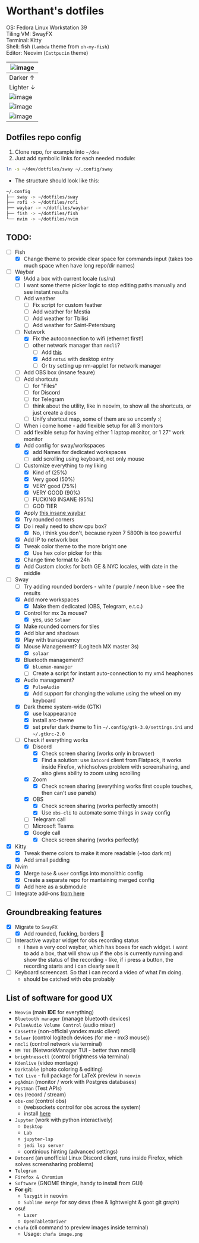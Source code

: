 # Worthant's dotfiles

OS: Fedora Linux Workstation 39  
Tiling VM: SwayFX  
Terminal: Kitty  
Shell: fish (`lambda` theme from `oh-my-fish`)  
Editor: Neovim (`Cattpucin` theme)

| ![image](https://github.com/user-attachments/assets/6fb2ce13-e8b2-4492-addc-6d9ae40ead2c) |
| ----------------------------------------------------------------------------------------- |
| Darker ↑                                                                                  |
| Lighter ↓                                                                                 |
| ![image](https://github.com/user-attachments/assets/06657062-04c1-4d3f-9241-fc1d024c0c37) |
| ![image](https://github.com/user-attachments/assets/bff85183-cf49-4825-a348-51ee59a4e6d9) |
| ![image](https://github.com/user-attachments/assets/ada0af41-f62d-48a1-b90e-d49a97f8abce) |

## Dotfiles repo config

1. Clone repo, for example into `~/dev`
2. Just add symbolic links for each needed module:

```bash
ln -s ~/dev/dotfiles/sway ~/.config/sway
```

- The structure should look like this:

```bash
~/.config
├── sway -> ~/dotfiles/sway
├── rofi -> ~/dotfiles/rofi
├── waybar -> ~/dotfiles/waybar
├── fish -> ~/dotfiles/fish
└── nvim -> ~/dotfiles/nvim
```

## TODO:

- [ ] Fish
  - [x] Change theme to provide clear space for commands input (takes too much
        space when have long repo/dir names)
- [ ] Waybar
  - [x] !Add a box with current locale (us/ru)
  - [ ] I want some theme picker logic to stop editing paths manually and see
        instant results
  - [ ] Add weather
    - [ ] Fix script for custom feather
    - [ ] Add weather for Mestia
    - [ ] Add weather for Tbilisi
    - [ ] Add weather for Saint-Petersburg
  - [ ] Network
    - [x] Fix the autoconnection to wifi (ethernet first!)
    - [ ] other network manager than `nmcli`?
      - [ ] Add
            [this](https://github.com/zbaylin/rofi-wifi-menu?tab=readme-ov-file)
      - [x] Add `nmtui` with desktop entry
      - [ ] Or try setting up nm-applet for network manager
  - [ ] Add OBS box (insane feaure)
  - [ ] Add shortcuts
    - [ ] for "Files"
    - [ ] for Discord
    - [ ] for Telegram
    - [ ] think about the utility, like in neovim, to show all the shortcuts, or
          just create a docs
    - [ ] Unify shortcut map, some of them are so uncomfy :(
  - [ ] When i come home - add flexible setup for all 3 monitors
  - [ ] add flexible setup for having either 1 laptop monitor, or 1 27" work
        monitor
  - [x] Add config for sway/workspaces
    - [x] add Names for dedicated workspaces
    - [ ] add scrolling using keyboard, not only mouse
  - [ ] Customize everything to my liking
    - [x] Kind of (25%)
    - [x] Very good (50%)
    - [x] VERY good (75%)
    - [x] VERY GOOD (90%)
    - [ ] FUCKING INSANE (95%)
    - [ ] GOD TIER
  - [x] Apply
        [this insane waybar](https://www.reddit.com/r/unixporn/comments/19csv7m/sway_fedora_sway_rice_new_wave_loving_this/)
  - [x] Try rounded corners
  - [x] Do i really need to show cpu box?
    - [x] No, i think you don't, because ryzen 7 5800h is too powerful
  - [x] Add IP to network box
  - [x] Tweak color theme to the more bright one
    - [x] Use hex color picker for this
  - [x] Change time format to 24h
  - [x] Add Custom clocks for both GE & NYC locales, with date in the middle
- [ ] Sway
  - [ ] Try adding rounded borders - white / purple / neon blue - see the
        results
  - [x] Add more workspaces
    - [x] Make them dedicated (OBS, Telegram, e.t.c.)
  - [x] Control for mx 3s mouse?
    - [x] yes, use `Solaar`
  - [x] Make rounded corners for tiles
  - [x] Add blur and shadows
  - [x] Play with transparency
  - [x] Mouse Management? (Logitech MX master 3s)
    - [x] `solaar`
  - [x] Bluetooth management?
    - [x] `blueman-manager`
    - [ ] Create a script for instant auto-connection to my xm4 heaphones
  - [x] Audio management?
    - [x] `PulseAudio`
    - [x] Add support for changing the volume using the wheel on my keyboard
  - [x] Dark theme system-wide (GTK)
    - [x] use lxappearance
    - [x] install arc-theme
    - [x] set prefer dark theme to 1 in `~/.config/gtk-3.0/settings.ini` and
          `~/.gtkrc-2.0`
  - [ ] Check if everything works
    - [x] Discord
      - [x] Check screen sharing (works only in browser)
      - [x] Find a solution: use `Datcord` client from Flatpack, it works inside
            Firefox, whichsolves problem with screensharing, and also gives
            ability to zoom using scrolling
    - [x] Zoom
      - [x] Check screen sharing (everything works first couple touches, then
            can't use panels)
    - [x] OBS
      - [x] Check screen sharing (works perfectly smooth)
      - [x] Use `obs-cli` to automate some things in sway config
    - [ ] Telegram call
    - [ ] Microsoft Teams
    - [x] Google call
      - [x] Check screen sharing (works perfectly)
- [x] Kitty
  - [x] Tweak theme colors to make it more readable (~too dark rn)
  - [x] Add small padding
- [x] Nvim
  - [x] Merge `base` & `user` configs into monolithic config
  - [x] Create a separate repo for mantaining merged config
  - [x] Add here as a submodule
- [ ] Integrate add-ons
      [from here](https://github.com/swaywm/sway/wiki/Useful-add-ons-for-sway)

## Groundbreaking features

- [x] Migrate to `SwayFX`
  - [x] Add rounded, fucking, borders :tada:
- [ ] Interactive waybar widget for obs recording status
  - i have a very cool waybar, which has boxes for each widget. i want to add a
    box, that will show up if the obs is currently running and show the status
    of the recording - like, if i press a button, the recording starts and i can
    clearly see it
- [ ] Keyboard screencast. So that i can record a video of what i'm doing.
  - should be catched with obs probably

## List of software for good UX

- `Neovim` (main **IDE** for everything)
- `Bluetooth manager` (manage bluetooth devices)
- `PulseAudio Volume Control` (audio mixer)
- `Cassette` (non-official yandex music client)
- `Solaar` (control logitech devices (for me - mx3 mouse))
- `nmcli` (control network via terminal)
- `NM TUI` (NetworkManager TUI - better than nmcli)
- `brightnessctl` (control brightness via terminal)
- `Kdenlive` (video montage)
- `Darktable` (photo coloring & editing)
- `TeX Live` - full package for LaTeX preview in `neovim`
- `pgAdmin` (monitor / work with Postgres databases)
- `Postman` (Test APIs)
- `Obs` (record / stream)
- `obs-cmd` (control obs)
  - (websockets control for obs across the system)
  - install [here](https://github.com/grigio/obs-cmd)
- `Jupyter` (work with python interactively)
  - `Desktop`
  - `Lab`
  - `jupyter-lsp`
  - `jedi lsp server`
  - continious hinting (advanced settings)
- `Datcord` (an unofficial Linux Discord client, runs inside Firefox, which
  solves screensharing problems)
- `Telegram`
- `Firefox & Chromium`
- `Software` (GNOME thingie, handy to install from GUI)
- **For git**:
  - `lazygit` in neovim
  - `Sublime merge` for soy devs (free & lightweight & goot git graph)
- osu!
  - `Lazer`
  - `OpenTabletDriver`
- `chafa` (cli command to preview images inside terminal)
  - Usage: `chafa image.png`
